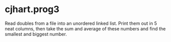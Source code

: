 # cjhart.prog3
Read doubles from a file into an unordered linked list. Print them out in 5 neat columns, then take the sum and average of these numbers and find the smallest and biggest number.
